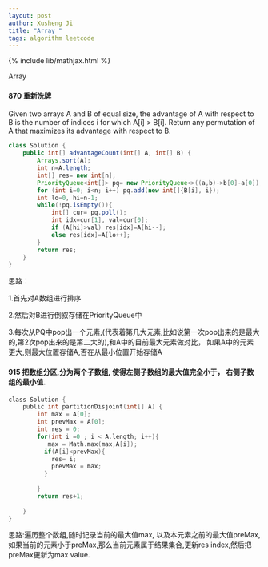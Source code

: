 ```yaml
---
layout: post
author: Xusheng Ji
title: "Array "
tags: algorithm leetcode
---
```


{% include lib/mathjax.html %}


<script type="text/javascript" async
  src="https://cdnjs.cloudflare.com/ajax/libs/mathjax/2.7.5/MathJax.js?config=TeX-MML-AM_CHTML">
</script>

<script type="text/x-mathjax-config">
  MathJax.Hub.Config({
    extensions: [
      "MathMenu.js",
      "MathZoom.js",
      "AssistiveMML.js",
      "a11y/accessibility-menu.js"
    ],
    jax: ["input/TeX", "output/CommonHTML"],
    TeX: {
      extensions: [
        "AMSmath.js",
        "AMSsymbols.js",
        "noErrors.js",
        "noUndefined.js",
      ]
    }
  });
</script>



Array

#### 870 重新洗牌

Given two arrays A and B of equal size, the advantage of A with respect to B is the number of indices i for which A[i] > B[i]. Return any permutation of A that maximizes its advantage with respect to B.



```java
class Solution {
    public int[] advantageCount(int[] A, int[] B) {
        Arrays.sort(A);
        int n=A.length;
        int[] res= new int[n];
        PriorityQueue<int[]> pq= new PriorityQueue<>((a,b)->b[0]-a[0]);
        for (int i=0; i<n; i++) pq.add(new int[]{B[i], i});
        int lo=0, hi=n-1;
        while(!pq.isEmpty()){
            int[] cur= pq.poll();
            int idx=cur[1], val=cur[0];
            if (A[hi]>val) res[idx]=A[hi--];
            else res[idx]=A[lo++];
        }
        return res;
    }  
}

```

思路： 


1.首先对A数组进行排序 


2.然后对B进行倒叙存储在PriorityQueue中


3.每次从PQ中pop出一个元素,(代表着第几大元素,比如说第一次pop出来的是最大的,第2次pop出来的是第二大的),和A中的目前最大元素做对比，
如果A中的元素更大,则最大位置存储A,否在从最小位置开始存储A





#### 915 把数组分区,分为两个子数组, 使得左侧子数组的最大值完全小于， 右侧子数组的最小值.


```c
class Solution {
    public int partitionDisjoint(int[] A) {
        int max = A[0];
        int prevMax = A[0];
        int res = 0;
        for(int i =0 ; i < A.length; i++){
           max = Math.max(max,A[i]);  
          if(A[i]<prevMax){
            res= i;
            prevMax = max;
          }
          
        }
        return res+1;
        
    }
}
```
思路:遍历整个数组,随时记录当前的最大值max, 以及本元素之前的最大值preMax,
如果当前的元素小于preMax,那么当前元素属于结果集合,更新res index,然后把preMax更新为max value.











